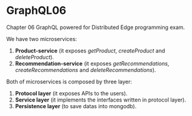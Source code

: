 # GraphQL06
Chapter 06 GraphQL powered for Distributed Edge programming exam.

We have two microservices:

1. **Product-service** (it exposes *getProduct*, *createProduct* and *deleteProduct*).
2. **Recommendation-service** (it exposes *getRecommendations*, *createRecommendations* and *deleteRecommendations*).

Both of microservices is composed by three layer:
1. **Protocol layer** (it exposes APIs to the users).
2. **Service layer** (it implements the interfaces written in protocol layer).
3. **Persistence layer** (to save datas into mongodb).
